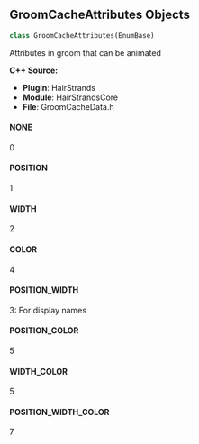 ## GroomCacheAttributes Objects

```python
class GroomCacheAttributes(EnumBase)
```

Attributes in groom that can be animated

**C++ Source:**

- **Plugin**: HairStrands
- **Module**: HairStrandsCore
- **File**: GroomCacheData.h

<a id="unreal.GroomCacheAttributes.NONE"></a>

#### NONE

0

<a id="unreal.GroomCacheAttributes.POSITION"></a>

#### POSITION

1

<a id="unreal.GroomCacheAttributes.WIDTH"></a>

#### WIDTH

2

<a id="unreal.GroomCacheAttributes.COLOR"></a>

#### COLOR

4

<a id="unreal.GroomCacheAttributes.POSITION_WIDTH"></a>

#### POSITION_WIDTH

3: For display names

<a id="unreal.GroomCacheAttributes.POSITION_COLOR"></a>

#### POSITION_COLOR

5

<a id="unreal.GroomCacheAttributes.WIDTH_COLOR"></a>

#### WIDTH_COLOR

5

<a id="unreal.GroomCacheAttributes.POSITION_WIDTH_COLOR"></a>

#### POSITION_WIDTH_COLOR

7

<a id="unreal.RigVMDrawSettings"></a>